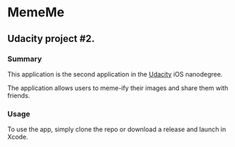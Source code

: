 # MemeMe
## Udacity project #2.

### Summary
This application is the second application in the [Udacity](www.udacity.com) iOS nanodegree.

The application allows users to meme-ify their images and share them with friends.

### Usage

To use the app, simply clone the repo or download a release and launch in Xcode.
